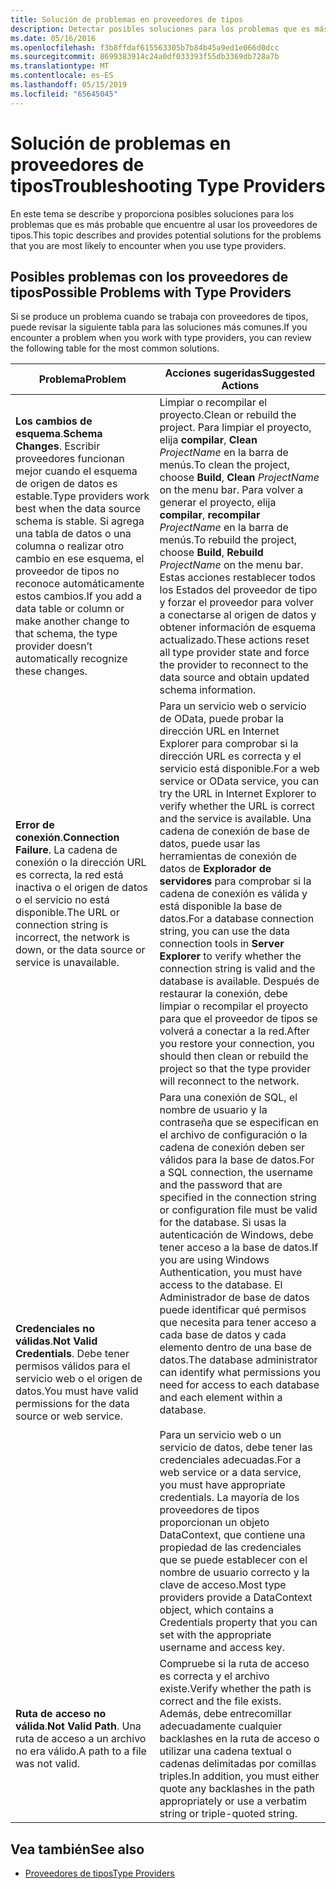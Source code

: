 ```yaml
---
title: Solución de problemas en proveedores de tipos
description: Detectar posibles soluciones para los problemas que es más probable que encuentre al usar los tipos de proveedores en F#.
ms.date: 05/16/2016
ms.openlocfilehash: f3b8ffdaf615563305b7b84b45a9ed1e066d0dcc
ms.sourcegitcommit: 8699383914c24a0df033393f55db3369db728a7b
ms.translationtype: MT
ms.contentlocale: es-ES
ms.lasthandoff: 05/15/2019
ms.locfileid: "65645045"
---
```

# <a name="troubleshooting-type-providers"></a><span data-ttu-id="0c6df-103">Solución de problemas en proveedores de tipos</span><span class="sxs-lookup"><span data-stu-id="0c6df-103">Troubleshooting Type Providers</span></span>

<span data-ttu-id="0c6df-104">En este tema se describe y proporciona posibles soluciones para los problemas que es más probable que encuentre al usar los proveedores de tipos.</span><span class="sxs-lookup"><span data-stu-id="0c6df-104">This topic describes and provides potential solutions for the problems that you are most likely to encounter when you use type providers.</span></span>

## <a name="possible-problems-with-type-providers"></a><span data-ttu-id="0c6df-105">Posibles problemas con los proveedores de tipos</span><span class="sxs-lookup"><span data-stu-id="0c6df-105">Possible Problems with Type Providers</span></span>

<span data-ttu-id="0c6df-106">Si se produce un problema cuando se trabaja con proveedores de tipos, puede revisar la siguiente tabla para las soluciones más comunes.</span><span class="sxs-lookup"><span data-stu-id="0c6df-106">If you encounter a problem when you work with type providers, you can review the following table for the most common solutions.</span></span>

|<span data-ttu-id="0c6df-107">Problema</span><span class="sxs-lookup"><span data-stu-id="0c6df-107">Problem</span></span>|<span data-ttu-id="0c6df-108">Acciones sugeridas</span><span class="sxs-lookup"><span data-stu-id="0c6df-108">Suggested Actions</span></span>|
|-------|-----------------|
|<span data-ttu-id="0c6df-109">**Los cambios de esquema**.</span><span class="sxs-lookup"><span data-stu-id="0c6df-109">**Schema Changes**.</span></span> <span data-ttu-id="0c6df-110">Escribir proveedores funcionan mejor cuando el esquema de origen de datos es estable.</span><span class="sxs-lookup"><span data-stu-id="0c6df-110">Type providers work best  when the data source schema is stable.</span></span> <span data-ttu-id="0c6df-111">Si agrega una tabla de datos o una columna o realizar otro cambio en ese esquema, el proveedor de tipos no reconoce automáticamente estos cambios.</span><span class="sxs-lookup"><span data-stu-id="0c6df-111">If you add a data table or column or make another change to that schema, the type provider doesn’t automatically recognize these changes.</span></span>|<span data-ttu-id="0c6df-112">Limpiar o recompilar el proyecto.</span><span class="sxs-lookup"><span data-stu-id="0c6df-112">Clean or rebuild the project.</span></span> <span data-ttu-id="0c6df-113">Para limpiar el proyecto, elija **compilar**, **Clean** *ProjectName* en la barra de menús.</span><span class="sxs-lookup"><span data-stu-id="0c6df-113">To clean the project, choose **Build**, **Clean** *ProjectName* on the menu bar.</span></span> <span data-ttu-id="0c6df-114">Para volver a generar el proyecto, elija **compilar**, **recompilar** *ProjectName* en la barra de menús.</span><span class="sxs-lookup"><span data-stu-id="0c6df-114">To rebuild the project, choose **Build**, **Rebuild** *ProjectName* on the menu bar.</span></span> <span data-ttu-id="0c6df-115">Estas acciones restablecer todos los Estados del proveedor de tipo y forzar el proveedor para volver a conectarse al origen de datos y obtener información de esquema actualizado.</span><span class="sxs-lookup"><span data-stu-id="0c6df-115">These actions reset all type provider state and force the provider to reconnect to the data source and obtain updated schema information.</span></span>|
|<span data-ttu-id="0c6df-116">**Error de conexión**.</span><span class="sxs-lookup"><span data-stu-id="0c6df-116">**Connection Failure**.</span></span> <span data-ttu-id="0c6df-117">La cadena de conexión o la dirección URL es correcta, la red está inactiva o el origen de datos o el servicio no está disponible.</span><span class="sxs-lookup"><span data-stu-id="0c6df-117">The URL or connection string is incorrect, the network is down, or the data source or service is unavailable.</span></span>|<span data-ttu-id="0c6df-118">Para un servicio web o servicio de OData, puede probar la dirección URL en Internet Explorer para comprobar si la dirección URL es correcta y el servicio está disponible.</span><span class="sxs-lookup"><span data-stu-id="0c6df-118">For a web service or OData service, you can try the URL in Internet Explorer to verify whether the URL is correct and the service is available.</span></span> <span data-ttu-id="0c6df-119">Una cadena de conexión de base de datos, puede usar las herramientas de conexión de datos de **Explorador de servidores** para comprobar si la cadena de conexión es válida y está disponible la base de datos.</span><span class="sxs-lookup"><span data-stu-id="0c6df-119">For a database connection string, you can use the data connection tools in **Server Explorer** to verify whether the connection string is valid and the database is available.</span></span> <span data-ttu-id="0c6df-120">Después de restaurar la conexión, debe limpiar o recompilar el proyecto para que el proveedor de tipos se volverá a conectar a la red.</span><span class="sxs-lookup"><span data-stu-id="0c6df-120">After you restore your connection, you should then clean or rebuild the project so that the type provider will reconnect to the network.</span></span>|
|<span data-ttu-id="0c6df-121">**Credenciales no válidas**.</span><span class="sxs-lookup"><span data-stu-id="0c6df-121">**Not Valid Credentials**.</span></span> <span data-ttu-id="0c6df-122">Debe tener permisos válidos para el servicio web o el origen de datos.</span><span class="sxs-lookup"><span data-stu-id="0c6df-122">You must have valid permissions for the data source or web service.</span></span>|<span data-ttu-id="0c6df-123">Para una conexión de SQL, el nombre de usuario y la contraseña que se especifican en el archivo de configuración o la cadena de conexión deben ser válidos para la base de datos.</span><span class="sxs-lookup"><span data-stu-id="0c6df-123">For a SQL connection, the username and the password that are specified in the connection string or configuration file must be valid for the database.</span></span> <span data-ttu-id="0c6df-124">Si usas la autenticación de Windows, debe tener acceso a la base de datos.</span><span class="sxs-lookup"><span data-stu-id="0c6df-124">If you are using Windows Authentication, you must have access to the database.</span></span> <span data-ttu-id="0c6df-125">El Administrador de base de datos puede identificar qué permisos que necesita para tener acceso a cada base de datos y cada elemento dentro de una base de datos.</span><span class="sxs-lookup"><span data-stu-id="0c6df-125">The database administrator can identify what permissions you need for access to each database and each element within a database.</span></span><br /><br /><span data-ttu-id="0c6df-126">Para un servicio web o un servicio de datos, debe tener las credenciales adecuadas.</span><span class="sxs-lookup"><span data-stu-id="0c6df-126">For a web service or a data service, you must have appropriate credentials.</span></span> <span data-ttu-id="0c6df-127">La mayoría de los proveedores de tipos proporcionan un objeto DataContext, que contiene una propiedad de las credenciales que se puede establecer con el nombre de usuario correcto y la clave de acceso.</span><span class="sxs-lookup"><span data-stu-id="0c6df-127">Most type providers provide a DataContext object, which contains a Credentials property that you can set with the appropriate username and access key.</span></span>|
|<span data-ttu-id="0c6df-128">**Ruta de acceso no válida**.</span><span class="sxs-lookup"><span data-stu-id="0c6df-128">**Not Valid Path**.</span></span> <span data-ttu-id="0c6df-129">Una ruta de acceso a un archivo no era válido.</span><span class="sxs-lookup"><span data-stu-id="0c6df-129">A path to a file was not valid.</span></span>|<span data-ttu-id="0c6df-130">Compruebe si la ruta de acceso es correcta y el archivo existe.</span><span class="sxs-lookup"><span data-stu-id="0c6df-130">Verify whether the path is correct and the file exists.</span></span> <span data-ttu-id="0c6df-131">Además, debe entrecomillar adecuadamente cualquier backlashes en la ruta de acceso o utilizar una cadena textual o cadenas delimitadas por comillas triples.</span><span class="sxs-lookup"><span data-stu-id="0c6df-131">In addition, you must either quote any backlashes in the path appropriately or use a verbatim string or triple-quoted string.</span></span>|

## <a name="see-also"></a><span data-ttu-id="0c6df-132">Vea también</span><span class="sxs-lookup"><span data-stu-id="0c6df-132">See also</span></span>

- [<span data-ttu-id="0c6df-133">Proveedores de tipos</span><span class="sxs-lookup"><span data-stu-id="0c6df-133">Type Providers</span></span>](index.md)
